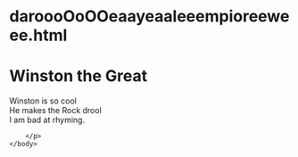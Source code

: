 # daroooOoOOeaayeaaleeempioreeweee.html
<!DOCTYPE HTML>
<html>
    <head>
        <title>Spin-off of "Challenge: Write a Poem"</title>
        <meta charset="utf-8">
    </head>
    <body>
    <h1> Winston the Great</h1>
        <p>Winston is so cool<br>He makes the Rock drool<br>I am bad at rhyming.
        
        </p>
    </body>
</html>
